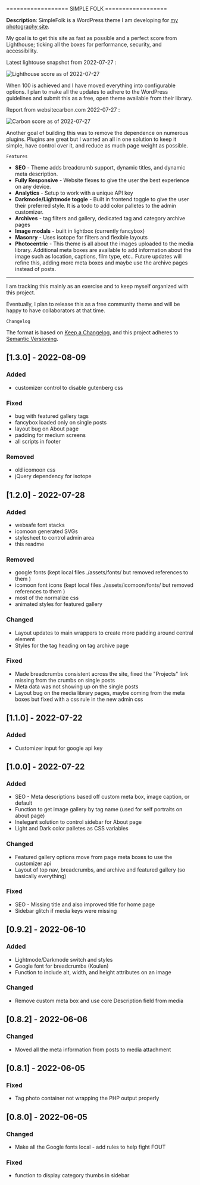 ================== SIMPLE FOLK ==================

**Description**: SimpleFolk is a WordPress theme I am developing for [my photography site](https://www.folkphotography.com).

My goal is to get this site as fast as possible and a perfect score from Lighthouse; ticking all the boxes for performance, security, and accessibility.

Latest lightouse snapshot from 2022-07-27 :

![Lighthouse score as of 2022-07-27](./readme/lightouse-2.jpg)

When 100 is achieved and I have moved everything into configurable options. I plan to make all the updates to adhere to the WordPress guidelines and submit this as a free, open theme available from their library.

Report from websitecarbon.com 2022-07-27 :

![Carbon score as of 2022-07-27](./readme/websitecarbon.jpg)

Another goal of building this was to remove the dependence on numerous plugins. Plugins are great but I wanted an all in one solution to keep it simple, have control over it, and reduce as much page weight as possible.

    Features

- **SEO** - Theme adds breadcrumb support, dynamic titles, and dynamic meta description.
- **Fully Responsive** - Website flexes to give the user the best experience on any device.
- **Analytics** - Setup to work with a unique API key
- **Darkmode/Lightmode toggle** - Built in frontend toggle to give the user their preferred style. It is a todo to add color palletes to the admin customizer.
- **Archives** - tag filters and gallery, dedicated tag and category archive pages
- **Image modals** - built in lightbox (currently fancybox)
- **Masonry** - Uses isotope for filters and flexible layouts
- **Photocentric** - This theme is all about the images uploaded to the media library. Additional meta boxes are available to add information about the image such as location, captions, film type, etc.. Future updates will refine this, adding more meta boxes and maybe use the archive pages instead of posts.

---

I am tracking this mainly as an exercise and to keep myself organized with this project.

Eventually, I plan to release this as a free community theme and will be happy to have collaborators at that time.

    Changelog

The format is based on [Keep a Changelog](https://keepachangelog.com/en/1.0.0/),
and this project adheres to [Semantic Versioning](https://semver.org/spec/v2.0.0.html).

## [1.3.0] - 2022-08-09

### Added

- customizer control to disable gutenberg css

### Fixed

- bug with featured gallery tags
- fancybox loaded only on single posts
- layout bug on About page
- padding for medium screens
- all scripts in footer

### Removed

- old icomoon css
- jQuery dependency for isotope

## [1.2.0] - 2022-07-28

### Added

- websafe font stacks
- icomoon generated SVGs
- stylesheet to control admin area
- this readme

### Removed

- google fonts (kept local files ./assets/fonts/ but removed references to them )
- icomoon font icons (kept local files ./assets/icomoon/fonts/ but removed references to them )
- most of the normalize css
- animated styles for featured gallery

### Changed

- Layout updates to main wrappers to create more padding around central element
- Styles for the tag heading on tag archive page

### Fixed

- Made breadcrumbs consistent across the site, fixed the "Projects" link missing from the crumbs on single posts
- Meta data was not showing up on the single posts
- Layout bug on the media library pages, maybe coming from the meta boxes but fixed with a css rule in the new admin css

## [1.1.0] - 2022-07-22

### Added

- Customizer input for google api key

## [1.0.0] - 2022-07-22

### Added

- SEO - Meta descriptions based off custom meta box, image caption, or default
- Function to get image gallery by tag name (used for self portraits on about page)
- Inelegant solution to control sidebar for About page
- Light and Dark color palletes as CSS variables

### Changed

- Featured gallery options move from page meta boxes to use the customizer api
- Layout of top nav, breadcrumbs, and archive and featured gallery (so basically everything)

### Fixed

- SEO - Missing title and also improved title for home page
- Sidebar glitch if media keys were missing

## [0.9.2] - 2022-06-10

### Added

- Lightmode/Darkmode switch and styles
- Google font for breadcrumbs (Koulen)
- Function to include alt, width, and height attributes on an image

### Changed

- Remove custom meta box and use core Description field from media

## [0.8.2] - 2022-06-06

### Changed

- Moved all the meta information from posts to media attachment

## [0.8.1] - 2022-06-05

### Fixed

- Tag photo container not wrapping the PHP output properly

## [0.8.0] - 2022-06-05

### Changed

- Make all the Google fonts local - add rules to help fight FOUT

### Fixed

- function to display category thumbs in sidebar
